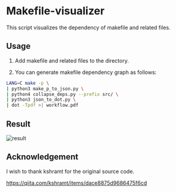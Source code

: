 # Makefile-visualizer
This script visualizes the dependency of makefile and related files.

## Usage

1. Add makefile and related files to the directory.

2. You can generate makefile dependency graph as follows:

```bash
LANG=C make -p \
| python3 make_p_to_json.py \
| python4 collapse_deps.py --prefix src/ \
| python3 json_to_dot.py \
| dot -Tpdf >| workflow.pdf
```

## Result
![result](result.png "result of makefile for hariboteOS") 

## Acknowledgement

I wish to thank kshramt for the original source code.

https://qiita.com/kshramt/items/dace8875d9686475f6cd
